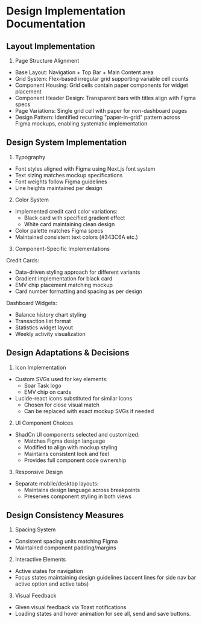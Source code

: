 # Design Implementation Documentation

## Layout Implementation

1. Page Structure Alignment

  - Base Layout: Navigation + Top Bar + Main Content area
  - Grid System: Flex-based irregular grid supporting variable cell counts
  - Component Housing: Grid cells contain paper components for widget placement
  - Component Header Design: Transparent bars with titles align with Figma specs
  - Page Variations: Single grid cell with paper for non-dashboard pages
  - Design Pattern: Identified recurring "paper-in-grid" pattern across Figma mockups, enabling systematic implementation


## Design System Implementation

1. Typography
  - Font styles aligned with Figma using Next.js font system
  - Text sizing matches mockup specifications
  - Font weights follow Figma guidelines
  - Line heights maintained per design

2. Color System
  - Implemented credit card color variations:
    - Black card with specified gradient effect
    - White card maintaining clean design
  - Color palette matches Figma specs
  - Maintained consistent text colors (#343C6A etc.)

3. Component-Specific Implementations

  Credit Cards:
  - Data-driven styling approach for different variants
  - Gradient implementation for black card
  - EMV chip placement matching mockup
  - Card number formatting and spacing as per design

  Dashboard Widgets:
  - Balance history chart styling
  - Transaction list format
  - Statistics widget layout
  - Weekly activity visualization

## Design Adaptations & Decisions

1. Icon Implementation
  - Custom SVGs used for key elements:
    - Soar Task logo
    - EMV chip on cards
  - Lucide-react icons substituted for similar icons
    - Chosen for close visual match
    - Can be replaced with exact mockup SVGs if needed

2. UI Component Choices
  - ShadCn UI components selected and customized:
    - Matches Figma design language
    - Modified to align with mockup styling
    - Maintains consistent look and feel
    - Provides full component code ownership

3. Responsive Design
  - Separate mobile/desktop layouts:
    - Maintains design language across breakpoints
    - Preserves component styling in both views

## Design Consistency Measures

1. Spacing System
  - Consistent spacing units matching Figma
  - Maintained component padding/margins

2. Interactive Elements
  - Active states for navigation
  - Focus states maintaining design guidelines (accent lines for side nav bar active option and active tabs)

3. Visual Feedback
  - Given visual feedback via Toast notifications
  - Loading states and hover animation for see all, send and save buttons.